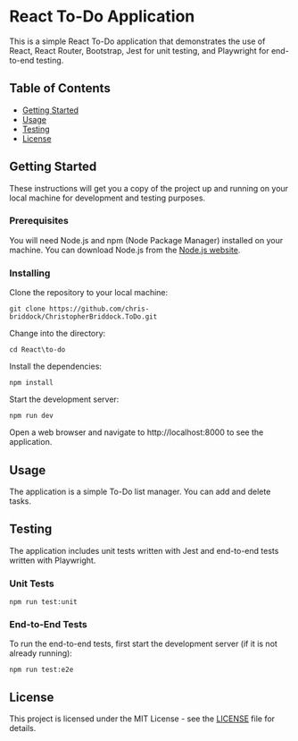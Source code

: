 # React To-Do Application

This is a simple React To-Do application that demonstrates the use of React, React Router, Bootstrap, Jest for unit testing, and Playwright for end-to-end testing.

## Table of Contents

- [Getting Started](#getting-started)
- [Usage](#usage)
- [Testing](#testing)
- [License](#license)

## Getting Started

These instructions will get you a copy of the project up and running on your local machine for development and testing purposes.

### Prerequisites

You will need Node.js and npm (Node Package Manager) installed on your machine. You can download Node.js from the [Node.js website](https://nodejs.org/en/download/).

### Installing

Clone the repository to your local machine:

```
git clone https://github.com/chris-briddock/ChristopherBriddock.ToDo.git
```

Change into the directory:

```
cd React\to-do
```

Install the dependencies:

``` code
npm install
```

Start the development server:

``` code
npm run dev
```

Open a web browser and navigate to http://localhost:8000 to see the application.

## Usage

The application is a simple To-Do list manager. You can add and delete tasks.

## Testing

The application includes unit tests written with Jest and end-to-end tests written with Playwright.

### Unit Tests

``` code
npm run test:unit
```

### End-to-End Tests

To run the end-to-end tests, first start the development server (if it is not already running):

``` code
npm run test:e2e
```

## License

This project is licensed under the MIT License - see the [LICENSE](LICENSE) file for details.
